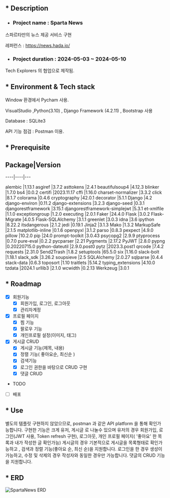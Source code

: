 
## * Description

   * ### Project name : Sparta News 
스파르타만의 뉴스 제공 서비스 구현

레퍼런스 : https://news.hada.io/

   * ### Project duration : 2024-05-03 ~ 2024-05-10

Tech Explorers 의 협업으로 제작됨.


## * Environment & Tech stack
Window 환경에서 Pycham 사용. 

VisualStudio ,Python(3.10) , Django Framework (4.2.11) , Bootstrap 사용

Database : SQLite3 

API 기능 점검 : Postman 이용.

## * Prerequisite

Package|Version
-----------------

----|----|---

alembic                        |1.13.1
asgiref                        |3.7.2
asttokens                      |2.4.1
beautifulsoup4                 |4.12.3
blinker                        |1.7.0
bs4                            |0.0.2
certifi                        |2023.11.17
cffi                           |1.16.0
charset-normalizer             |3.3.2
click                          |8.1.7
colorama                       |0.4.6
cryptography                   |42.0.1
decorator                      |5.1.1
Django                         |4.2
django-environ                 |0.11.2
django-extensions              |3.2.3
django-seed                    |0.3.1
djangorestframework            |3.15.1
djangorestframework-simplejwt  |5.3.1
et-xmlfile                     |1.1.0
exceptiongroup                 |1.2.0
executing                      |2.0.1
Faker                          |24.4.0
Flask                          |3.0.2
Flask-Migrate                  |4.0.5
Flask-SQLAlchemy               |3.1.1
greenlet                       |3.0.3
idna                           |3.6
ipython                        |8.22.2
itsdangerous                   |2.1.2
jedi                           |0.19.1
Jinja2                         |3.1.3
Mako                           |1.3.2
MarkupSafe                     |2.1.5
matplotlib-inline              |0.1.6
openpyxl                       |3.1.2
parso                          |0.8.3
pexpect                        |4.9.0
pillow                         |10.2.0
pip                            |24.0
prompt-toolkit                 |3.0.43
psycopg2                       |2.9.9
ptyprocess                     |0.7.0
pure-eval                      |0.2.2
pycparser                      |2.21
Pygments                       |2.17.2
PyJWT                          |2.8.0
pypng                          |0.20220715.0
python-dateutil                |2.9.0.post0
pytz                           |2023.3.post1
qrcode                         |7.4.2
requests                       |2.31.0
Send2Trash                     |1.8.2
setuptools                     |65.5.0
six                            |1.16.0
slack-bolt                     |1.18.1
slack_sdk                      |3.26.2
soupsieve                      |2.5
SQLAlchemy                     |2.0.27
sqlparse                       |0.4.4
stack-data                     |0.6.3
toposort                       |1.10
traitlets                      |5.14.2
typing_extensions              |4.10.0
tzdata                         |2024.1
urllib3                        |2.1.0
wcwidth                        |0.2.13
Werkzeug                       |3.0.1


## * Roadmap

- [x] 회원기능 
    - [x] 회원가입, 로그인, 로그아웃
    - [x] 관리자계정
- [x] 프로필 페이지
  - [x] 찜 기능 
  - [x] 팔로우 기능 
  - [x] 개인프로필 설정(이미지, 태그)
- [x] 게시글 CRUD 
    - [x] 게시글 기능(제목, 내용)
    - [x] 정렬 기능( 좋아요순, 최신순 )
    - [x] 검색기능
    - [x] 로그인 권한을 바탕으로 CRUD 구현
    - [x] 댓글 CRUD

- TODO
- [ ] 배포
## * Use

별도의 템플릿 구현하지 않았으므로, postman 과 같은 API platform 을 통해 확인가능합니다.
구현한 기능은 크게 유저, 게시글 로 나눌수 있으며
유저의 경우
 회원가입, 로그인(JWT 사용, Token refresh 구현),
 로그아웃, 개인 프로필 페이지( '좋아요' 한 목록과 내가 작성한 글 확인가능)
게시글의 경우
 기본적으로 게시글을 목록형태로 확인가능하고 , 검색과 정렬 기능(좋아요 순, 최신 순)을 지원합니다.
 로그인을 한 경우 생성이 가능하고, 수정 및 삭제의 경우 작성자와 동일한 경우만 가능합니다.
 댓글의 CRUD 기능을 지원합니다.


  
## * ERD<br/>
![SpartaNews ERD](https://github.com/hyunki0523/SpartaNewsPjt/assets/122522460/8c69f313-7ba6-463b-bd98-c0343999e0f4)
<br/><br/>


